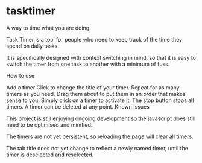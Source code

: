 tasktimer
=========

A way to time what you are doing.

Task Timer is a tool for people who need to keep track of the time they spend on daily tasks.

It is specifically designed with context switching in mind, so that it is easy to switch the timer from one task to another with a minimum of fuss.

How to use

Add a timer
Click to change the title of your timer.
Repeat for as many timers as you need.
Drag them about to put them in an order that makes sense to you.
Simply click on a timer to activate it.
The stop button stops all timers.
A timer can be deleted at any point.
Known Issues

This project is still enjoying ongoing development so the javascript does still need to be optimised and minified.

The timers are not yet persistent, so reloading the page will clear all timers.

The tab title does not yet change to reflect a newly named timer, until the timer is deselected and reselected.
